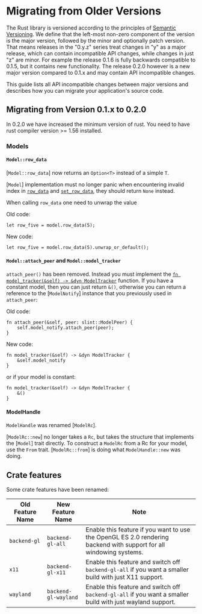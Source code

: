 # Migrating from Older Versions

The Rust library is versioned according to the principles of [Semantic Versioning](https://semver.org). We define that the left-most non-zero component of the version is the major version, followed by the minor and optionally patch version. That means releases in the "0.y.z" series treat changes in "y" as a major release, which can contain incompatible API changes, while changes in just "z" are minor. For example the release 0.1.6 is fully backwards compatible to 0.1.5, but it contains new functionality. The release 0.2.0 however is a new major version compared to 0.1.x and may contain API incompatible changes.

This guide lists all API incompatible changes between major versions and describes how you can migrate your application's source code.

## Migrating from Version 0.1.x to 0.2.0

In 0.2.0 we have increased the minimum version of rust. You need to have rust compiler version >= 1.56 installed.

### Models

#### `Model::row_data`

[`Model::row_data`] now returns an `Option<T>` instead of a simple `T`.

[`Model`] implementation must no longer panic when encountering invalid index in [`row_data`](Model::row_data)
and [`set_row_data`](Model::set_row_data), they should return `None` instead.

When calling `row_data` one need to unwrap the value

Old code:

```rust,ignore
let row_five = model.row_data(5);
```

New code:

```rust,ignore
let row_five = model.row_data(5).unwrap_or_default();
```

#### `Model::attach_peer` and `Model::model_tracker`

`attach_peer()` has been removed. Instead you must implement the
[`fn model_tracker(&self) -> &dyn ModelTracker`](Model::model_tracker) function.
If you have a constant model, then you can just return `&()`, otherwise you can return a reference
to the [`ModelNotify`] instance that you previously used in `attach_peer`:

Old code:

```rust,ignore
fn attach_peer(&self, peer: slint::ModelPeer) {
    self.model_notify.attach_peer(peer);
}
```

New code:

```rust,ignore
fn model_tracker(&self) -> &dyn ModelTracker {
    &self.model_notify
}
```

or if your model is constant:

```rust,ignore
fn model_tracker(&self) -> &dyn ModelTracker {
    &()
}
```

#### ModelHandle

`ModelHandle` was renamed [`ModelRc`].

[`ModelRc::new`]  no longer takes a `Rc`, but takes the structure that implements the [`Model`] trait directly.
To construct a `ModelRc` from a Rc for your model, use the `From` trait. [`ModelRc::from`] is doing what
`ModelHandle::new` was doing.

## Crate features

Some crate features have been renamed:

| Old Feature Name                    | New Feature Name                   | Note                                                                          |
| ------------------------------------| ---------------------------------- | ----------------------------------------------------------------------------- |
| `backend-gl` | `backend-gl-all`     | Enable this feature if you want to use the OpenGL ES 2.0 rendering backend with support for all windowing systems. |
| `x11`        | `backend-gl-x11`     | Enable this feature and switch off `backend-gl-all` if you want a smaller build with just X11 support.             |
| `wayland`    | `backend-gl-wayland` | Enable this feature and switch off `backend-gl-all` if you want a smaller build with just wayland support.         |
